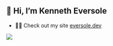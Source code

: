  ## 👋 Hi, I’m Kenneth Eversole
- 👨‍💻 Check out my site [eversole.dev](https://eversole.dev/)


![](https://komarev.com/ghpvc/?username=kennetheversole)
